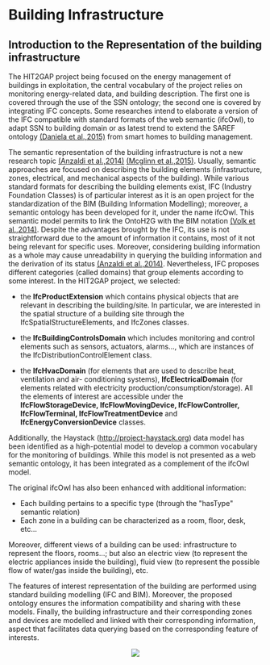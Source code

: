 # Building Infrastructure

## Introduction to the Representation of the building infrastructure

The HIT2GAP project being focused on the energy management of buildings in exploitation, the central vocabulary of the project relies on monitoring energy-related data, and building description. The first one is covered through the use of the SSN ontology; the second one is covered by integrating IFC concepts. Some researches intend to elaborate a version of the IFC compatible with standard formats of the web semantic (ifcOwl), to adapt SSN to building domain or as latest trend to extend the SAREF ontology [(Daniela et al.,2015)][@Daniele2015] from smart homes to building management.

The semantic representation of the building infrastructure is not a new research topic [(Anzaldi et al.,2014)][@Anzaldi2014] [(Mcglinn et al.,2015)][@Mcglinn2015]. Usually, semantic approaches are focused on describing the building elements (infrastructure, zones, electrical, and mechanical aspects of the building). While various standard formats for describing the building elements exist, IFC (Industry Foundation Classes) is of particular interest as it is an open project for the standardization of the BIM (Building Information Modelling); moreover, a semantic ontology has been developed for it, under the name ifcOwl. This semantic model permits to link the OntoH2G with the BIM notation [(Volk et al.,2014)][@Volk2014]. Despite the advantages brought by the IFC, its use is not straightforward due to the amount of information it contains, most of it not being relevant for specific uses. Moreover, considering building information as a whole may cause unreadability in querying the building information and the derivation of its status [(Anzaldi et al.,2014)][@Anzaldi2014].
Nevertheless, IFC proposes different categories (called domains) that group elements according to some interest. In the HIT2GAP project, we selected:

- the **IfcProductExtension** which contains physical objects that are relevant in describing the building/site. In particular, we are interested in the spatial structure of a building site through the IfcSpatialStructureElements, and IfcZones classes.
- the **IfcBuildingControlsDomain** which includes monitoring and control elements such as sensors, actuators, alarms..., which are instances of the IfcDistributionControlElement class.

- the **IfcHvacDomain** (for elements that are used to describe heat, ventilation and air- conditioning systems), **IfcElectricalDomain** (for elements related with electricity production/consumption/storage). All the elements of interest are accessible under the **IfcFlowStorageDevice, IfcFlowMovingDevice, IfcFlowController, IfcFlowTerminal,
IfcFlowTreatmentDevice** and **IfcEnergyConversionDevice** classes.

Additionally, the Haystack (http://project-haystack.org) data model has been identified as a high-potential model to develop a common vocabulary for the monitoring of buildings. While this model is not presented as a web semantic ontology, it has been integrated as a complement of the ifcOwl model.

The original ifcOwl has also been enhanced with additional information:

- Each building pertains to a specific type (through the "hasType" semantic relation) 
- Each zone in a building can be characterized as a room, floor, desk, etc... 

Moreover, different views of a building can be used: infrastructure to represent the floors, rooms...; but also an electric view (to represent the electric appliances inside the building), fluid view (to represent the possible flow of water/gas inside the building), etc.

The features of interest representation of the building are performed using standard building modelling (IFC and BIM). Moreover, the proposed ontology ensures the information compatibility and sharing with these models. Finally, the building infrastructure and their corresponding zones and devices are modelled and linked with their corresponding information, aspect that facilitates data querying based on the corresponding feature of interests.



<div style="text-align:center">
    <img src="http://www.plantuml.com/plantuml/png/DSan3i8m3030hy036akCR0LLK9PMg3mWEA6Dv3YHOullquNrxfWOoK8qeSEcMjiPGFpNhKatUrkBWeKriZei6UxZShhrSpUyklavFORhygU95R9l6WL2mGQLFAjbWeib2edNaJ-olnYgINHrlny0">
</div>


[@Daniele2015]: https://link.springer.com/chapter/10.1007/978-3-319-21545-7_9/fulltext.html "Daniele L., den Hartog F., Roes J. (2015) Created in Close Interaction with the Industry: The Smart Appliances REFerence (SAREF) Ontology. In: Cuel R., Young R. (eds) Formal Ontologies Meet Industry. FOMI 2015. Lecture Notes in Business Information Processing, vol 225. Springer, Cham"

[@Anzaldi2014]: https://link.springer.com/chapter/10.1007/978-3-319-02332-8_5 "Anzaldi G., Corchero A., Wicaksono H., McGlinn K., Gerdelan A., Dibley M.J. (2014). Knoholem: Knowledge-Based Energy Management for Public Buildings Through Holistic Information Modeling and 3D Visualization. In: González Alonso I. (eds) International Technology Robotics Applications. Intelligent Systems, Control and Automation: Science and Engineering, vol 70. Springer, Cham"

[@Mcglinn2015]: https://www.researchgate.net/publication/281619052_USABILITY_EVALUATION_OF_AN_ACTIVITY_MODELLING_TOOL_FOR_IMPROVING_ACCURACY_OF_PREDICTIVE_ENERGY_SIMULATIONS "Kris Mcglinn, Kelvin Jones, Anton Gerdelan, and David Lewis (2015). Usability evaluation of an activity modelling tool for improving accuracy of predictive energy simulations. 14th International Conference of IBPSA - Building Simulation."

[@Volk2014]: http://www.sciencedirect.com/science/article/pii/S092658051300191X "Volk, R., Stengel, J., & Schultmann, F. (2014). Building Information Modeling (BIM) for existing buildings—Literature review and future needs. Automation in construction, 38, 109-127."

